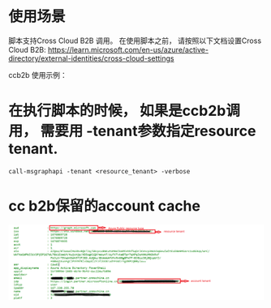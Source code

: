 # 使用场景

脚本支持Cross Cloud B2B 调用。
在使用脚本之前， 请按照以下文档设置Cross Cloud B2B:
<https://learn.microsoft.com/en-us/azure/active-directory/external-identities/cross-cloud-settings>

ccb2b 使用示例：

# 在执行脚本的时候， 如果是ccb2b调用， 需要用 -tenant参数指定resource tenant. 

	call-msgraphapi -tenant <resource_tenant> -verbose
	
# cc b2b保留的account cache
![](./ccb2b1.png)
